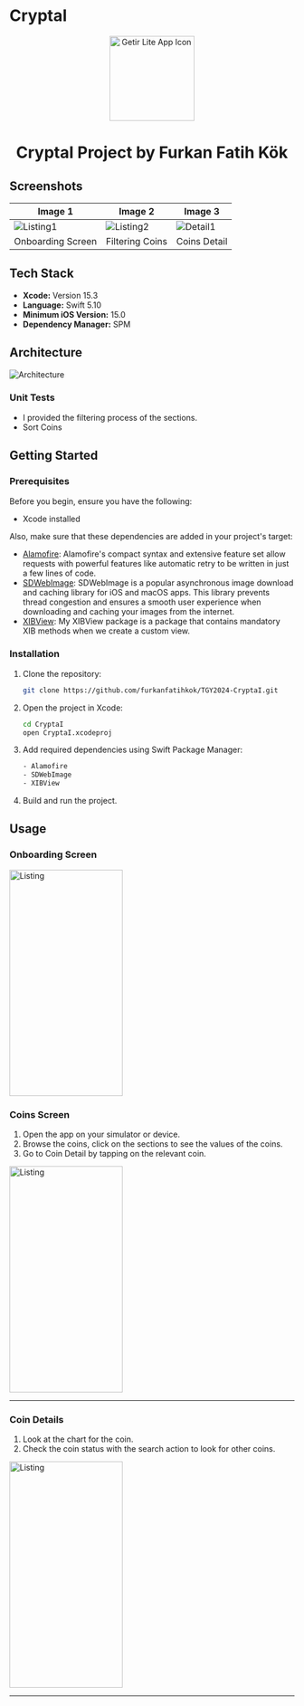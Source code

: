 # CryptaI

<p align="center">
  <img src="file:///Users/ffk-/Desktop/Screenshot%202024-05-04%20at%2022.59.25.png" alt="Getir Lite App Icon" width="150" height="150">
</p>

<div align="center">
  <h1>CryptaI Project by Furkan Fatih Kök</h1>
</div>


 ## Screenshots

| Image 1                | Image 2                | Image 3                |
|------------------------|------------------------|------------------------|
| ![Listing1](https://github.com/lochmidth/GetirFinalProject/blob/main/Screenshots/Listing%20Empty.pngs) | ![Listing2](https://github.com/lochmidth/GetirFinalProject/blob/main/Screenshots/Listing%20with%20Products.pngs) | ![Detail1](https://github.com/lochmidth/GetirFinalProject/blob/main/Screenshots/Product%20Detail%20Empty.pngs) |
| Onboarding Screen    | Filtering Coins    | Coins Detail   |

## Tech Stack

- **Xcode:** Version 15.3
- **Language:** Swift 5.10
- **Minimum iOS Version:** 15.0
- **Dependency Manager:** SPM

## Architecture

![Architecture](https://www.spaceotechnologies.com/wp-content/uploads/2024/03/iOS-MVVM-Architecture-in-Swift.png)


### Unit Tests

- I provided the filtering process of the sections.
- Sort Coins

## Getting Started

### Prerequisites

Before you begin, ensure you have the following:

- Xcode installed

Also, make sure that these dependencies are added in your project's target:

- [Alamofire](https://github.com/Alamofire/Alamofire): Alamofire's compact syntax and extensive feature set allow requests with powerful features like automatic retry to be written in just a few lines of code.
- [SDWebImage](https://github.com/SDWebImage/SDWebImage): SDWebImage is a popular asynchronous image download and caching library for iOS and macOS apps. This library prevents thread congestion and ensures a smooth user experience when downloading and caching your images from the internet.
- [XIBView](https://github.com/furkanfatihkok/XIBView): My XIBView package is a package that contains mandatory XIB methods when we create a custom view.


### Installation

1. Clone the repository:

    ```bash
    git clone https://github.com/furkanfatihkok/TGY2024-CryptaI.git
    ```

2. Open the project in Xcode:

    ```bash
    cd CryptaI
    open CryptaI.xcodeproj
    ```
3. Add required dependencies using Swift Package Manager:

   ```bash
   - Alamofire
   - SDWebImage
   - XIBView
    ```

6. Build and run the project.

## Usage

###  Onboarding Screen

<p align="left">
  <img src="https://github.com/lochmidth/GetirFinalProject/blob/main/Screenshots/ListingGIF.gifss" alt="Listing" width="200" height="400">
</p>

###  Coins Screen

1. Open the app on your simulator or device.
2. Browse the coins, click on the sections to see the values of the coins.
3. Go to Coin Detail by tapping on the relevant coin.

<p align="left">
  <img src="https://github.com/lochmidth/GetirFinalProject/blob/main/Screenshots/ListingGIF.gissf" alt="Listing" width="200" height="400">
</p>

---

### Coin Details 

1. Look at the chart for the coin.
2. Check the coin status with the search action to look for other coins.

<p align="left">
  <img src="https://github.com/lochmidth/GetirFinalProject/blob/main/Screenshots/ProductDesstailGIF.gif" alt="Listing" width="200" height="400">
</p>

---
